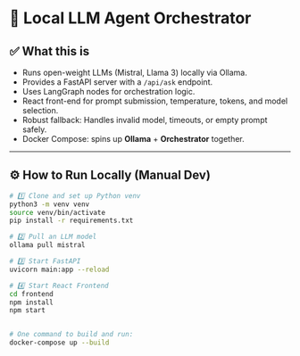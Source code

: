 # 🚀 Local LLM Agent Orchestrator

## ✅ What this is

- Runs open-weight LLMs (Mistral, Llama 3) locally via Ollama.
- Provides a FastAPI server with a `/api/ask` endpoint.
- Uses LangGraph nodes for orchestration logic.
- React front-end for prompt submission, temperature, tokens, and model selection.
- Robust fallback: Handles invalid model, timeouts, or empty prompt safely.
- Docker Compose: spins up **Ollama** + **Orchestrator** together.

---

## ⚙️ How to Run Locally (Manual Dev)

```bash
# 1️⃣ Clone and set up Python venv
python3 -m venv venv
source venv/bin/activate
pip install -r requirements.txt

# 2️⃣ Pull an LLM model
ollama pull mistral

# 3️⃣ Start FastAPI
uvicorn main:app --reload

# 4️⃣ Start React Frontend
cd frontend
npm install
npm start


# One command to build and run:
docker-compose up --build

